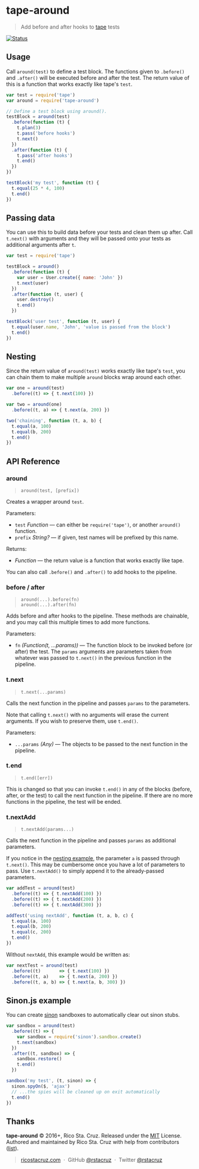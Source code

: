 # tape-around

> Add before and after hooks to [tape][] tests

[![Status](https://travis-ci.org/rstacruz/tape-around.svg?branch=master)](https://travis-ci.org/rstacruz/tape-around "See test builds")

[tape]: https://github.com/substack/tape

## Usage

Call `around(test)` to define a test block. The functions given to `.before()` and `.after()` will be executed before and after the test. The return value of this is a function that works exactly like tape's `test`.

```js
var test = require('tape')
var around = require('tape-around')

// Define a test block using around().
testBlock = around(test)
  .before(function (t) {
    t.plan(3)
    t.pass('before hooks')
    t.next()
  })
  .after(function (t) {
    t.pass('after hooks')
    t.end()
  })
})

testBlock('my test', function (t) {
  t.equal(25 * 4, 100)
  t.end()
})
```

## Passing data

You can use this to build data before your tests and clean them up after. Call `t.next()` with arguments and they will be passed onto your tests as additional arguments after `t`.

```js
var test = require('tape')

testBlock = around()
  .before(function (t) {
    var user = User.create({ name: 'John' })
    t.next(user)
  })
  .after(function (t, user) {
    user.destroy()
    t.end()
  })

testBlock('user test', function (t, user) {
  t.equal(user.name, 'John', 'value is passed from the block')
  t.end()
})
```

## Nesting

Since the return value of `around(test)` works exactly like tape's `test`, you can chain them to make multiple `around` blocks wrap around each other.

```js
var one = around(test)
  .before((t) => { t.next(100) })

var two = around(one)
  .before((t, a) => { t.next(a, 200) })

two('chaining', function (t, a, b) {
  t.equal(a, 100)
  t.equal(b, 200)
  t.end()
})
```

## API Reference

### around

> `around(test, [prefix])`

Creates a wrapper around `test`.

Parameters:

- `test` *Function* — can either be `require('tape')`, or another `around()` function.
-  `prefix` *String?* — if given, test names will be prefixed by this name.

Returns:

* *Function* — the return value is a function that works exactly like tape.

You can also call `.before()` and `.after()` to add hooks to the pipeline.

### before / after

> `around(...).before(fn)`<br>
> `around(...).after(fn)`

Adds before and after hooks to the pipeline. These methods are chainable, and you may call this multiple times to add more functions.

Parameters:

- `fn` *(Function(t, ...params))* — The function block to be invoked before (or after) the test. The `params` arguments are parameters taken from whatever was passed to `t.next()` in the previous function in the pipeline.

### t.next

> `t.next(...params)`

Calls the next function in the pipeline and passes `params` to the parameters.

Note that calling `t.next()` with no arguments will erase the current arguments. If you wish to preserve them, use `t.end()`.

Parameters:

- `...params` *(Any)* — The objects to be passed to the next function in the pipeline.

### t.end

> `t.end([err])`

This is changed so that you can invoke `t.end()` in any of the blocks (before, after, or the test) to call the next function in the pipeline. If there are no more functions in the pipeline, the test will be ended.

### t.nextAdd

> `t.nextAdd(params...)`

Calls the next function in the pipeline and passes `params` as additional parameters.

If you notice in the [nesting example](#nesting), the parameter `a` is passed through `t.next()`. This may be cumbersome once you have a lot of parameters to pass. Use `t.nextAdd()` to simply append it to the already-passed parameters.

```js
var addTest = around(test)
  .before((t) => { t.nextAdd(100) })
  .before((t) => { t.nextAdd(200) })
  .before((t) => { t.nextAdd(300) })

addTest('using nextAdd', function (t, a, b, c) {
  t.equal(a, 100)
  t.equal(b, 200)
  t.equal(c, 200)
  t.end()
})
```

Without `nextAdd`, this example would be written as:


```js
var nextTest = around(test)
  .before((t)       => { t.next(100) })
  .before((t, a)    => { t.next(a, 200) })
  .before((t, a, b) => { t.next(a, b, 300) })
```

## Sinon.js example

You can create [sinon][] sandboxes to automatically clear out sinon stubs.

```js
var sandbox = around(test)
  .before((t) => {
    var sandbox = require('sinon').sandbox.create()
    t.next(sandbox)
  })
  .after((t, sandbox) => {
    sandbox.restore()
    t.end()
  })

sandbox('my test', (t, sinon) => {
  sinon.spyOn($, 'ajax')
  // ...the spies will be cleaned up on exit automatically
  t.end()
})
```

[sinon]: http://sinonjs.org/

## Thanks

**tape-around** © 2016+, Rico Sta. Cruz. Released under the [MIT] License.<br>
Authored and maintained by Rico Sta. Cruz with help from contributors ([list][contributors]).

> [ricostacruz.com](http://ricostacruz.com) &nbsp;&middot;&nbsp;
> GitHub [@rstacruz](https://github.com/rstacruz) &nbsp;&middot;&nbsp;
> Twitter [@rstacruz](https://twitter.com/rstacruz)

[MIT]: http://mit-license.org/
[contributors]: http://github.com/rstacruz/tape-around/contributors
